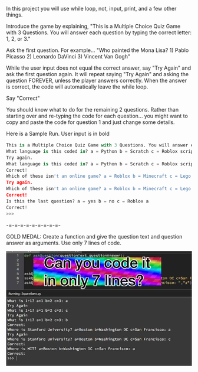 In this project you will use while loop, not, input, print, and a few other things.

Introduce the game by explaining, "This is a Multiple Choice Quiz Game with 3 Questions. You will answer each question by typing the correct letter: 1, 2, or 3."

Ask the first question. For example... "Who painted the Mona Lisa? 1) Pablo Picasso 2) Leonardo DaVinci 3) Vincent Van Gogh"

While the user input does not equal the correct answer, say "Try Again" and ask the first question again. It will repeat saying "Try Again" and asking the question FOREVER, unless the player answers correctly. When the answer is correct, the code will automatically leave the while loop.

Say "Correct"

You should know what to do for the remaining 2 questions. Rather than starting over and re-typing the code for each question... you might want to copy and paste the code for question 1 and just change some details.

Here is a Sample Run. User input is in bold
```python
This is a Multiple Choice Quiz Game with 3 Questions. You will answer each question by typing the correct letter: 1, 2, or 3.
What language is this coded in? a = Python b = Scratch c = Roblox script b
Try again.
What language is this coded in? a = Python b = Scratch c = Roblox script a
Correct!
Which of these isn't an online game? a = Roblox b = Minecraft c = Lego a
Try again.
Which of these isn't an online game? a = Roblox b = Minecraft c = Lego c
Correct!
Is this the last question? a = yes b = no c = Roblox a
Correct!
>>> 
```
-=-=-=-=-=-=-=-=-=-

GOLD MEDAL: Create a function and give the question text and question answer as arguments. Use only 7 lines of code.

![goldmedal](/threeQuestions.jpg)